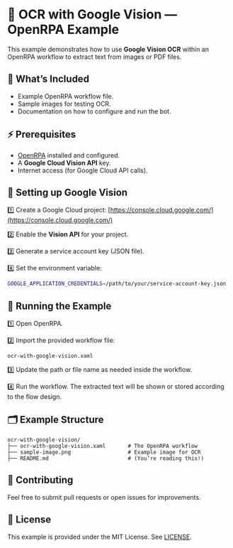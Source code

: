 

# 📝 OCR with Google Vision — OpenRPA Example

This example demonstrates how to use **Google Vision OCR** within an OpenRPA workflow to extract text from images or PDF files.

## 📌 What’s Included

* Example OpenRPA workflow file.
* Sample images for testing OCR.
* Documentation on how to configure and run the bot.

## ⚡ Prerequisites

* [OpenRPA](https://openrpa.openiap.io/) installed and configured.
* A **Google Cloud Vision API** key.
* Internet access (for Google Cloud API calls).

## 🔑 Setting up Google Vision

1️⃣ Create a Google Cloud project: [https://console.cloud.google.com/](https://console.cloud.google.com/)

2️⃣ Enable the **Vision API** for your project.

3️⃣ Generate a service account key (JSON file).

4️⃣ Set the environment variable:

```bash
GOOGLE_APPLICATION_CREDENTIALS=/path/to/your/service-account-key.json
```

## 🚀 Running the Example

1️⃣ Open OpenRPA.

2️⃣ Import the provided workflow file:

```
ocr-with-google-vision.xaml
```

3️⃣ Update the path or file name as needed inside the workflow.

4️⃣ Run the workflow. The extracted text will be shown or stored according to the flow design.

## 🗂 Example Structure

```
ocr-with-google-vision/
├── ocr-with-google-vision.xaml       # The OpenRPA workflow
├── sample-image.png                  # Example image for OCR
├── README.md                         # (You’re reading this!)
```

## 🤝 Contributing

Feel free to submit pull requests or open issues for improvements.

## 📄 License

This example is provided under the MIT License. See [LICENSE](https://github.com/open-rpa/examples-files/blob/master/LICENSE).

